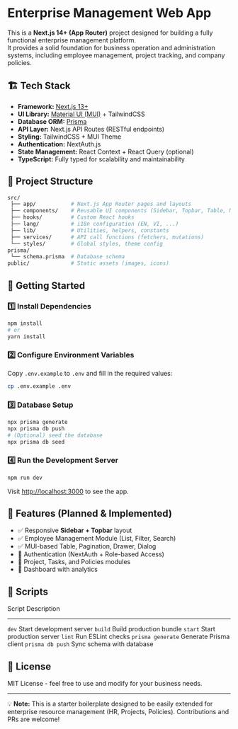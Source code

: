 # Enterprise Management Web App

This is a **Next.js 14+ (App Router)** project designed for building a
fully functional enterprise management platform.\
It provides a solid foundation for business operation and administration
systems, including employee management, project tracking, and company
policies.

## 🏗 Tech Stack

-   **Framework:** [Next.js 13+](https://nextjs.org/)
-   **UI Library:** [Material UI (MUI)](https://mui.com/) + TailwindCSS
-   **Database ORM:** [Prisma](https://www.prisma.io/)
-   **API Layer:** Next.js API Routes (RESTful endpoints)
-   **Styling:** TailwindCSS + MUI Theme
-   **Authentication:** NextAuth.js
-   **State Management:** React Context + React Query (optional)
-   **TypeScript:** Fully typed for scalability and maintainability

## 📂 Project Structure

``` bash
src/
 ├── app/           # Next.js App Router pages and layouts
 ├── components/    # Reusable UI components (Sidebar, Topbar, Table, Modal...)
 ├── hooks/         # Custom React hooks
 ├── lang/          # i18n configuration (EN, VI, ...)
 ├── lib/           # Utilities, helpers, constants
 ├── services/      # API call functions (fetchers, mutations)
 └── styles/        # Global styles, theme config
prisma/
 └── schema.prisma  # Database schema
public/             # Static assets (images, icons)
```

## 🚀 Getting Started

### 1️⃣ Install Dependencies

``` bash
npm install
# or
yarn install
```

### 2️⃣ Configure Environment Variables

Copy `.env.example` to `.env` and fill in the required values:

``` bash
cp .env.example .env
```

### 3️⃣ Database Setup

``` bash
npx prisma generate
npx prisma db push
# (Optional) seed the database
npx prisma db seed
```

### 4️⃣ Run the Development Server

``` bash
npm run dev
```

Visit <http://localhost:3000> to see the app.

## 📌 Features (Planned & Implemented)

-   ✅ Responsive **Sidebar + Topbar** layout
-   ✅ Employee Management Module (List, Filter, Search)
-   ✅ MUI-based Table, Pagination, Drawer, Dialog
-   🚧 Authentication (NextAuth + Role-based Access)
-   🚧 Project, Tasks, and Policies modules
-   🚧 Dashboard with analytics

## 📜 Scripts

  Script              Description
  ------------------- ---------------------------
  `dev`               Start development server
  `build`             Build production bundle
  `start`             Start production server
  `lint`              Run ESLint checks
  `prisma generate`   Generate Prisma client
  `prisma db push`    Sync schema with database

## 📄 License

MIT License - feel free to use and modify for your business needs.

------------------------------------------------------------------------

💡 **Note:** This is a starter boilerplate designed to be easily
extended for enterprise resource management (HR, Projects, Policies).
Contributions and PRs are welcome!
